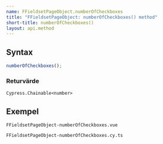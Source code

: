 ```yaml
---
name: FFieldsetPageObject.numberOfCheckboxes
title: "FFieldsetPageObject: numberOfCheckboxes() method"
short-title: numberOfCheckboxes()
layout: api.method
---
```


## Syntax

```ts nocompile nolint
numberOfCheckboxes();
```

### Returvärde

`Cypress.Chainable<number>`

## Exempel

```import static
FFieldsetPageObject-numberOfCheckboxes.vue
```

```import
FFieldsetPageObject-numberOfCheckboxes.cy.ts
```
